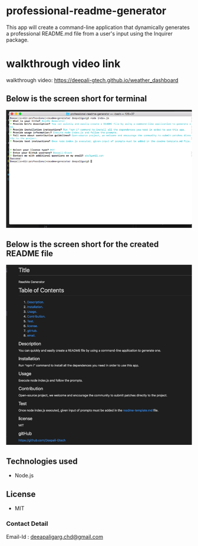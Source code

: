 

# professional-readme-generator
This app will create a command-line application that dynamically generates a professional README.md file from a user's input using the Inquirer package.

# walkthrough video link 

walkthrough video: https://deepali-gtech.github.io/weather_dashboard

## Below is the screen short for terminal
![Website](./terminal.png)




## Below is the screen short for the created README file

![Website](./readme.png)


## Technologies used
* Node.js


## License 
* MIT

### Contact Detail 
Email-Id : deeapaligarg.chd@gmail.com

